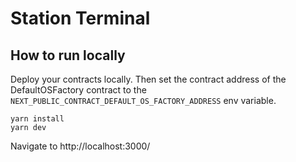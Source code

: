 # Station Terminal

## How to run locally

Deploy your contracts locally. Then set the contract address of the DefaultOSFactory contract to the `NEXT_PUBLIC_CONTRACT_DEFAULT_OS_FACTORY_ADDRESS` env variable.

```
yarn install
yarn dev
```

Navigate to http://localhost:3000/
